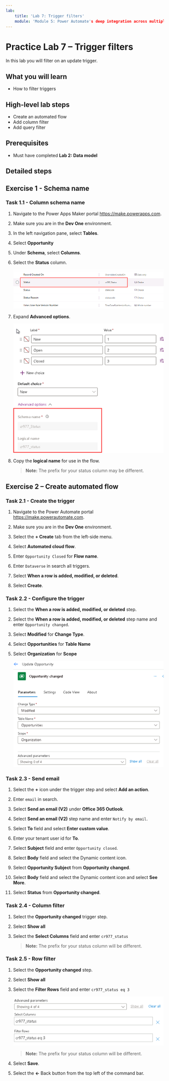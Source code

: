 ```yaml
---
lab:
    title: 'Lab 7: Trigger filters'
    module: 'Module 5: Power Automate's deep integration across multiple data sources'
---
```


# Practice Lab 7 – Trigger filters

In this lab you will filter on an update trigger.

## What you will learn

- How to filter triggers

## High-level lab steps

- Create an automated flow
- Add column filter
- Add query filter

## Prerequisites

- Must have completed **Lab 2: Data model**

## Detailed steps

## Exercise 1 - Schema name

### Task 1.1 - Column schema name

1. Navigate to the Power Apps Maker portal <https://make.powerapps.com>.

1. Make sure you are in the **Dev One** environment.

1. In the left navigation pane, select **Tables**.

1. Select **Opportunity**

1. Under **Schema**, select **Columns**.

1. Select the **Status** column.

    ![Screenshot of status columns.](../media/opportunity-status-column.png)

1. Expand **Advanced options**.

    ![Screenshot of column schema name.](../media/column-schema-name.png)

1. Copy the **logical name** for use in the flow.

   > **Note:** The prefix for your status column may be different.

## Exercise 2 – Create automated flow

### Task 2.1 - Create the trigger

1. Navigate to the Power Automate portal <https://make.powerautomate.com>.

1. Make sure you are in the **Dev One** environment.

1. Select the **+ Create** tab from the left-side menu.

1. Select **Automated cloud flow**.

1. Enter `Opportunity Closed` for **Flow name**.

1. Enter `Dataverse` in search all triggers.

1. Select **When a row is added, modified, or deleted**.

1. Select **Create**.

### Task 2.2 - Configure the trigger

1. Select the **When a row is added, modified, or deleted** step.

1. Select the **When a row is added, modified, or deleted** step name and enter `Opportunity changed`.

1. Select **Modified** for **Change Type**.

1. Select **Opportunities** for **Table Name**

1. Select **Organization** for **Scope**

    ![Screenshot of update row trigger.](../media/update-trigger.png)

### Task 2.3 - Send email

1. Select the **+** icon under the trigger step and select **Add an action**.

1. Enter `email` in search.

1. Select **Send an email (V2)** under **Office 365 Outlook**.

1. Select **Send an email (V2)** step name and enter `Notify by email`.

1. Select **To** field and select **Enter custom value**.

1. Enter your tenant user id for **To**.

1. Select **Subject** field and enter `Opportunity closed`.

1. Select **Body** field and select the Dynamic content icon.

1. Select **Opportunity Subject** from **Opportunity changed**.

1. Select **Body** field and select the Dynamic content icon and select **See More**.

1. Select **Status** from **Opportunity changed**.

### Task 2.4 - Column filter

1. Select the **Opportunity changed** trigger step.

1. Select **Show all**

1. Select the **Select Columns** field and enter `cr977_status`

   > **Note:** The prefix for your status column will be different.

### Task 2.5 - Row filter

1. Select the **Opportunity changed** step.

1. Select **Show all**

1. Select the **Filter Rows** field and enter `cr977_status eq 3`

    ![Screenshot of trigger filter.](../media/trigger-filter.png)

    > **Note:** The prefix for your status column will be different.

1. Select **Save**.

1. Select the **<-** Back button from the top left of the command bar.
